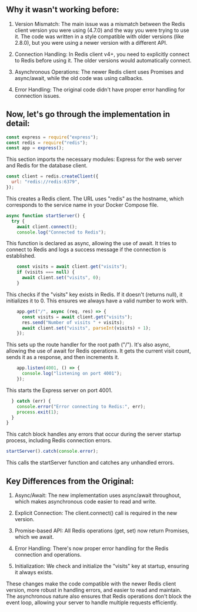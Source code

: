 ## Why it wasn't working before:

1. Version Mismatch: The main issue was a mismatch between the Redis client version you were using (4.7.0) and the way you were trying to use it. The code was written in a style compatible with older versions (like 2.8.0), but you were using a newer version with a different API.

2. Connection Handling: In Redis client v4+, you need to explicitly connect to Redis before using it. The older versions would automatically connect.

3. Asynchronous Operations: The newer Redis client uses Promises and async/await, while the old code was using callbacks.

4. Error Handling: The original code didn't have proper error handling for connection issues.

## Now, let's go through the implementation in detail:

```javascript
const express = require("express");
const redis = require("redis");
const app = express();
```
This section imports the necessary modules: Express for the web server and Redis for the database client.

```javascript
const client = redis.createClient({
  url: "redis://redis:6379",
});
```
This creates a Redis client. The URL uses "redis" as the hostname, which corresponds to the service name in your Docker Compose file.

```javascript
async function startServer() {
  try {
    await client.connect();
    console.log("Connected to Redis");
```
This function is declared as async, allowing the use of await. It tries to connect to Redis and logs a success message if the connection is established.

```javascript
    const visits = await client.get("visits");
    if (visits === null) {
      await client.set("visits", 0);
    }
```
This checks if the "visits" key exists in Redis. If it doesn't (returns null), it initializes it to 0. This ensures we always have a valid number to work with.

```javascript
    app.get("/", async (req, res) => {
      const visits = await client.get("visits");
      res.send("Number of visits " + visits);
      await client.set("visits", parseInt(visits) + 1);
    });
```
This sets up the route handler for the root path ("/"). It's also async, allowing the use of await for Redis operations. It gets the current visit count, sends it as a response, and then increments it.

```javascript
    app.listen(4001, () => {
      console.log("listening on port 4001");
    });
```
This starts the Express server on port 4001.

```javascript
  } catch (err) {
    console.error("Error connecting to Redis:", err);
    process.exit(1);
  }
}
```
This catch block handles any errors that occur during the server startup process, including Redis connection errors.

```javascript
startServer().catch(console.error);
```
This calls the startServer function and catches any unhandled errors.

## Key Differences from the Original:

1. Async/Await: The new implementation uses async/await throughout, which makes asynchronous code easier to read and write.

2. Explicit Connection: The client.connect() call is required in the new version.

3. Promise-based API: All Redis operations (get, set) now return Promises, which we await.

4. Error Handling: There's now proper error handling for the Redis connection and operations.

5. Initialization: We check and initialize the "visits" key at startup, ensuring it always exists.

These changes make the code compatible with the newer Redis client version, more robust in handling errors, and easier to read and maintain. The asynchronous nature also ensures that Redis operations don't block the event loop, allowing your server to handle multiple requests efficiently.